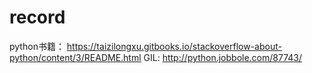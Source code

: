# record
python书籍：
https://taizilongxu.gitbooks.io/stackoverflow-about-python/content/3/README.html
GIL:
http://python.jobbole.com/87743/
